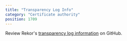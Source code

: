 ```yaml
---
title: "Transparency Log Info"
category: "Certificate authority"
position: 1709
---
```


Review Rekor's [transparency log information](https://github.com/sigstore/fulcio/blob/main/docs/ctlog.md) on GitHub.
